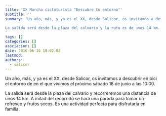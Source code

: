 ```yaml
---
title: 'XX Marcha cicloturista "Descubre tu entorno"'
subtitle: ''
summary: 'Un año, más, y ya es el XX, desde Salicor, os invitamos a descubrir en bici el entorno de en el que vivimos el próximo sábado 18 de junio a las 10:00. 

La salida será desde la plaza del calvario y la ruta es de unos 14 km. A
'
tags: []
categories: []
asociacion: []
date: 2016-06-16 18:02:02
lastmod:
authors: 
  - salicor
---
```


Un año, más, y ya es el XX, desde Salicor, os invitamos a descubrir en bici el entorno de en el que vivimos el próximo sábado 18 de junio a las 10:00. 

La salida será desde la plaza del calvario y recorreremos una distancia de unos 14 km. A mitad del recorrido se hará una parada para tomar un refresco y frutos secos. Es una actividad perfecta para disfrutarla en familia. 

